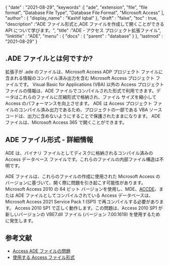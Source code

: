 {
  "date" : "2021-08-29",
  "keywords" :[ "ade", "extension", "file", "file format", "Database File Type", "Database File Format", "Microsoft Access" ],
  "author" : {
    "display_name" : "Kashif Iqbal"
},
  "draft" : "false",
  "toc" : true,
  "description" :"ADE ファイル形式と,ADE ファイルを作成して開くことができる API について学びます。",
  "title" :"ADE - アクセス プロジェクト拡張ファイル",
  "linktitle" : "ADE",
  "menu" : {
    "docs" : {
      "parent" : "database"
}
},
  "lastmod" : "2021-08-29"
}

## .ADE ファイルとは何ですか?

拡張子が .ade のファイルは、Microsoft Access ADP プロジェクト ファイルに含まれる情報のコンパイル済み出力を含む Microsoft Access プロジェクト ファイルです。 Visual Basic for Applications (VBA) 以外の Access プロジェクト ファイルの情報は、ADE ファイルでコンパイルされた形式で利用できます。データはこれらのファイルに圧縮形式で格納され、ファイル サイズを縮小して Access のパフォーマンスを向上させます。 ADE は Access プロジェクト ファイルのコンパイル済み出力であるため、プロジェクトの一部である VBA ソース コードは、出力に含めないようにすることで保護されたままになります。 ADE ファイルは、Microsoft Access 365 で開くことができます。

## ADE ファイル形式 - 詳細情報

ADE は、バイナリ ファイルとしてディスクに格納されるコンパイル済みの Access データベース ファイルです。これらのファイルの内部ファイル構造は不明です。

ADE ファイルは、これらのファイルの作成に使用された Microsoft Access のバージョンに基づいて、開く際に問題を引き起こす可能性があります。 Microsoft Access 2010 の 64 ビット バージョンを使用し、MDE、[ACCDE](/database/accde/)、または ADE ファイルとしてコンパイルされている Access データベースは、Microsoft Access 2021 Service Pack 1 (SP1) で再コンパイルする必要があります。 Access 2010 SP1 で正しく動作します。この問題は、Access 2010 SP1 が新しいバージョンの VBE7.dll ファイル (バージョン 7.00.1619) を使用するために発生します。

## 参考文献

* [Access ADE ファイルの問題](https://learn.microsoft.com/en-us/office/troubleshoot/access/error-run-compiled-mde-accde-ade)
* [使用する Access ファイル形式](https://support.microsoft.com/en-us/office/which-access-file-format-should-i-use-012d9ab3-d14c-479e-b617-be66f9070b41)

